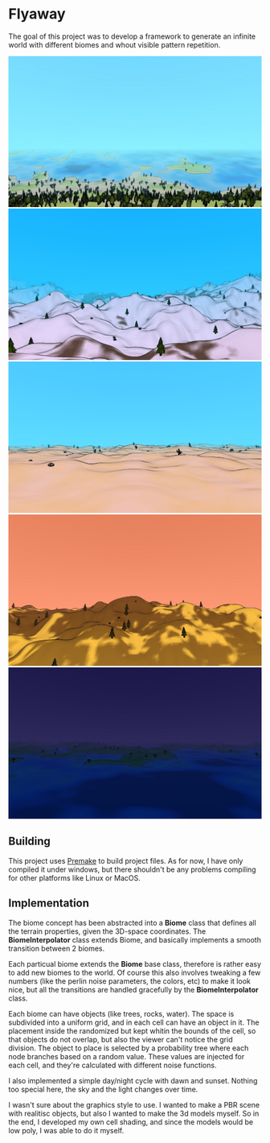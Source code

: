 # Flyaway

The goal of this project was to develop a framework to generate an infinite world with different biomes and whout visible pattern repetition.

![Screenshot](https://github.com/erbuka/flyaway/blob/master/screenshots/flyaway1.jpg)
![Screenshot](https://github.com/erbuka/flyaway/blob/master/screenshots/flyaway2.jpg)
![Screenshot](https://github.com/erbuka/flyaway/blob/master/screenshots/flyaway3.jpg)
![Screenshot](https://github.com/erbuka/flyaway/blob/master/screenshots/flyaway4.jpg)
![Screenshot](https://github.com/erbuka/flyaway/blob/master/screenshots/flyaway5.jpg)

## Building

This project uses [Premake](https://premake.github.io/) to build project files. As for now, I have only compiled it under windows, but there shouldn't be any problems compiling for other platforms like Linux or MacOS.

## Implementation

The biome concept has been abstracted into a __Biome__ class that defines all the terrain properties, given the 3D-space coordinates.
The __BiomeInterpolator__ class extends Biome, and basically implements a smooth transition between 2 biomes.

Each particual biome extends the __Biome__ base class, therefore is rather easy to add new biomes to the world. Of course this also involves tweaking a few numbers (like the perlin noise parameters, the colors, etc) to make it look nice, but all the transitions are handled gracefully by the __BiomeInterpolator__ class.

Each biome can have objects (like trees, rocks, water). The space is subdivided into a uniform grid, and in each cell can have an object in it. The placement inside the randomized but kept whitin the bounds of the cell, so that objects do not overlap, but also the viewer can't notice the grid division. The object to place is selected by a probability tree where each node branches based on a random value. These values are injected for each cell, and they're calculated with different noise functions.

I also implemented a simple day/night cycle with dawn and sunset. Nothing too special here, the sky and the light changes over time.

I wasn't sure about the graphics style to use. I wanted to make a PBR scene with realitisc objects, but also I wanted to make the 3d models myself. So in the end, I developed my own cell shading, and since the models would be low poly, I was able to do it myself.


